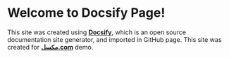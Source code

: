 # Welcome to Docsify Page!

This site was created using [**Docsify**](https://docsify.js.org), which is an open source documentation site generator, and imported in GitHub page. This site was created for [**مكسل.com**](https://opensource.com) demo.


